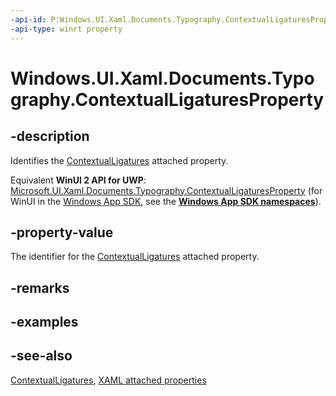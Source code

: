 ```yaml
---
-api-id: P:Windows.UI.Xaml.Documents.Typography.ContextualLigaturesProperty
-api-type: winrt property
---
```


<!-- Property syntax
public Windows.UI.Xaml.DependencyProperty ContextualLigaturesProperty { get; }
-->

# Windows.UI.Xaml.Documents.Typography.ContextualLigaturesProperty

## -description
Identifies the [ContextualLigatures](typography_contextualligatures.md) attached property.

Equivalent **WinUI 2 API for UWP**: [Microsoft.UI.Xaml.Documents.Typography.ContextualLigaturesProperty](/windows/winui/api/microsoft.ui.xaml.documents.typography.contextualligaturesproperty) (for WinUI in the [Windows App SDK](/windows/apps/windows-app-sdk/), see the **[Windows App SDK namespaces](/windows/windows-app-sdk/api/winrt/)**).

## -property-value
The identifier for the [ContextualLigatures](typography_contextualligatures.md) attached property.

## -remarks

## -examples

## -see-also

[ContextualLigatures](typography_contextualligatures.md), [XAML attached properties](/windows/uwp/xaml-platform/attached-properties-overview)
